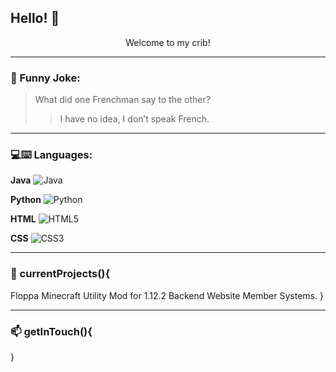 ## Hello! 👋

<div align="center"> Welcome to my crib! </div>

---
### :rofl: Funny Joke:

> What did one Frenchman say to the other?
>> I have no idea, I don’t speak French.

---
### 💻:keyboard: Languages:

**Java**
  ![Java](https://img.shields.io/badge/Java-orange?style=flat&logo=java)
  
**Python**
  ![Python](https://img.shields.io/badge/-Python-black?style=flat&logo=python)
  
**HTML**
  ![HTML5](https://img.shields.io/badge/-HTML5-E34F26?style=flat&logo=html) 
  
**CSS**
  ![CSS3](https://img.shields.io/badge/-CSS3-1572B6?style=flat&logo=css3) 
 
---
### :eyes: currentProjects(){

Floppa Minecraft Utility Mod for 1.12.2
Backend Website Member Systems.
}

---
### 📫 getInTouch(){

}
